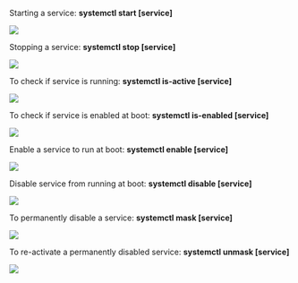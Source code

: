 Starting a service: **systemctl start [service]**

![](https://connor-maher.com/wp-content/uploads/2020/02/word-image-85.png)

Stopping a service: **systemctl stop [service]**

![](https://connor-maher.com/wp-content/uploads/2020/02/word-image-86.png)

To check if service is running: **systemctl is-active [service]**

![](https://connor-maher.com/wp-content/uploads/2020/02/word-image-87.png)

To check if service is enabled at boot: **systemctl is-enabled [service]**

![](https://connor-maher.com/wp-content/uploads/2020/02/word-image-88.png)

Enable a service to run at boot: **systemctl enable [service]**

![](https://connor-maher.com/wp-content/uploads/2020/02/word-image-89.png)

Disable service from running at boot: **systemctl disable [service]**

![](https://connor-maher.com/wp-content/uploads/2020/02/word-image-90.png)

To permanently disable a service: **systemctl mask [service]**

![](https://connor-maher.com/wp-content/uploads/2020/02/word-image-91.png)

To re-activate a permanently disabled service: **systemctl unmask [service]**

![](https://connor-maher.com/wp-content/uploads/2020/02/word-image-92.png)